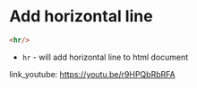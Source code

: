 # Add horizontal line

```html
<hr/>
```

- `hr` - will add horizontal line to html document


link_youtube: https://youtu.be/r9HPQbRbRFA
